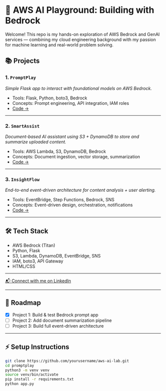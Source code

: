 # 🧠 AWS AI Playground: Building with Bedrock

Welcome! This repo is my hands-on exploration of AWS Bedrock and GenAI services — combining my cloud engineering background with my passion for machine learning and real-world problem solving.

## 📚 Projects

### 1. `PromptPlay`
*Simple Flask app to interact with foundational models on AWS Bedrock.*

- Tools: Flask, Python, boto3, Bedrock
- Concepts: Prompt engineering, API integration, IAM roles
- [Code →](./PromptPlay)

---

### 2. `SmartAssist`
*Document-based AI assistant using S3 + DynamoDB to store and summarize uploaded content.*

- Tools: AWS Lambda, S3, DynamoDB, Bedrock
- Concepts: Document ingestion, vector storage, summarization
- [Code →](./SmartAssist)

---

### 3. `InsightFlow`
*End-to-end event-driven architecture for content analysis + user alerting.*

- Tools: EventBridge, Step Functions, Bedrock, SNS
- Concepts: Event-driven design, orchestration, notifications
- [Code →](./InsightFlow)

---

## 🛠️ Tech Stack

- AWS Bedrock (Titan)
- Python, Flask
- S3, Lambda, DynamoDB, EventBridge, SNS
- IAM, boto3, API Gateway
- HTML/CSS 

---


[📬 Connect with me on LinkedIn](https://www.linkedin.com/in/kaylenanderson)

---

## 🧭 Roadmap

- [x] Project 1: Build & test Bedrock prompt app
- [ ] Project 2: Add document summarization pipeline
- [ ] Project 3: Build full event-driven architecture

---

## ⚡ Setup Instructions

```bash
git clone https://github.com/yourusername/aws-ai-lab.git
cd promptplay
python3 -m venv venv
source venv/bin/activate
pip install -r requirements.txt
python app.py
